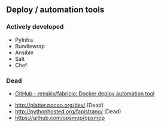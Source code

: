 ## Deploy / automation tools

### Actively developed

- PyInfra
- Bundlewrap
- Ansible
- Salt
- Chef

### Dead

* [GitHub - renskiy/fabricio: Docker deploy automation tool](https://github.com/renskiy/fabricio)
- <http://platter.pocoo.org/dev/> (Dead)
- <http://pythonhosted.org/fapistrano/> (Dead)
- https://github.com/opsmop/opsmop
